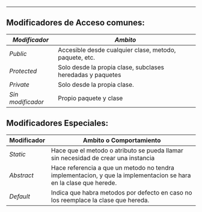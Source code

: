 
---
## Modificadores de Acceso comunes:

| *Modificador*     | *Ambito*                                                   |
| ----------------- | ---------------------------------------------------------- |
| *Public*          | Accesible desde cualquier clase, metodo, paquete, etc.     |
| *Protected*       | Solo desde la propia clase, subclases heredadas y paquetes |
| *Private*         | Solo desde la propia clase.                                |
| *Sin modificador* | Propio paquete y clase                                     |
## Modificadores Especiales:

| **Modificador** | **Ambito o Comportamiento**                                                                                       |
| --------------- | ----------------------------------------------------------------------------------------------------------------- |
| *Static*        | Hace que el metodo o atributo se pueda llamar sin necesidad de crear una instancia                                |
| *Abstract*      | Hace referencia a que un metodo no tendra implementacion, y que la implementacion se hara en la clase que herede. |
| *Default*       | Indica que habra metodos por defecto en caso no los reemplace la clase que hereda.                                |

